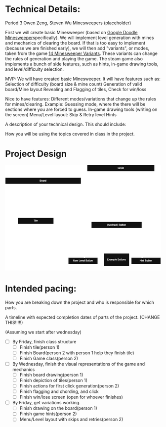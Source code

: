 
# Technical Details:

Period 3
Owen Zeng, Steven Wu
Minesweepers (placeholder)

First we will create basic Minesweeper (based on [Google Doodle Minesweeper](https://www.google.com/fbx?fbx=minesweeper)specifically). We will implement level generation with mines and mechanics of clearing the board. If that is too easy to implement (because we are finished early), we will then add "variants", or modes, taken from the game [14 Minesweeper Variants](https://store.steampowered.com/app/1865060/14_Minesweeper_Variants/). These variants can change the rules of generation and playing the game. The steam game also implements a bunch of side features, such as hints, in-game drawing tools, and level/difficulty selection.

MVP: We will have created basic Minesweeper. It will have features such as:
Selection of difficulty (board size & mine count)
Generation of valid board/Mine layout
Revealing and Flagging of tiles, Check for win/loss

Nice to have features: 
Different modes/variations that change up the rules for mines/clearing.
Example: Guessing mode, where the there will be sections where you are forced to guess.
In-game drawing tools (writing on the screen)
Menu/Level layout: 
    Skip & Retry level
    Hints

A description of your technical design. This should include: 
   
How you will be using the topics covered in class in the project.
     
# Project Design

![diagram](files/umlDiagram.png)

# Intended pacing:

How you are breaking down the project and who is responsible for which parts.

A timeline with expected completion dates of parts of the project. (CHANGE THIS!!!!!)

(Assuming we start after wednesday)
- [ ] By Friday, finish class structure
    - [ ] Finish tile(person 1)
    - [ ] Finish Board(person 2 with person 1 help they finish tile)
    - [ ] Finish Game class(person 2)

- [ ] By Wednesday, finish the visual representations of the game and mechanics
    - [ ] Finish board drawing(person 1)
    - [ ] Finish depiction of tiles(person 1)
    - [ ] Finish actions for first click generation(person 2)
    - [ ] Finish flagging and chording, and click
    - [ ] Finish win/lose screen (open for whoever finishes)

-[ ] By Friday, get variations working.
    - [ ] Finish drawing on the board(person 1)
    - [ ] Finish game hints(person 2)
    - [ ] Menu/Level layout with skips and retries(person 2)